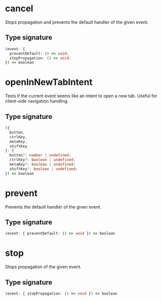 # cancel

Stops propagation and prevents the default handler of the given event.

## Type signature

<!-- prettier-ignore-start -->
```typescript
(event: {
  preventDefault: () => void;
  stopPropagation: () => void;
}) => boolean
```
<!-- prettier-ignore-end -->

# openInNewTabIntent

Tests if the current event seems like an intent to open a new tab. Useful for client-side navigation handling.

## Type signature

<!-- prettier-ignore-start -->
```typescript
({
  button,
  ctrlKey,
  metaKey,
  shiftKey
}: {
  button?: number | undefined;
  ctrlKey?: boolean | undefined;
  metaKey?: boolean | undefined;
  shiftKey?: boolean | undefined;
}) => boolean
```
<!-- prettier-ignore-end -->

# prevent

Prevents the default handler of the given event.

## Type signature

<!-- prettier-ignore-start -->
```typescript
(event: { preventDefault: () => void }) => boolean
```
<!-- prettier-ignore-end -->

# stop

Stops propagation of the given event.

## Type signature

<!-- prettier-ignore-start -->
```typescript
(event: { stopPropagation: () => void }) => boolean
```
<!-- prettier-ignore-end -->

